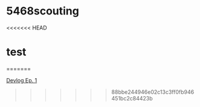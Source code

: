 # 5468scouting
<<<<<<< HEAD
# test
=======

[Devlog Ep. 1](https://www.youtube.com/watch?v=6sPh0G93lks)
>>>>>>> 88bbe244946e02c13c3ff0fb946451bc2c84423b
